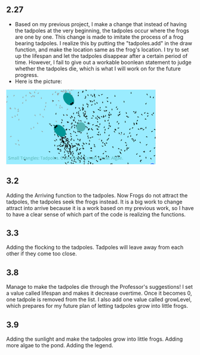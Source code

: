 ## 2.27
- Based on my previous project, I make a change that instead of having the tadpoles at the very beginning, the tadpoles occur where the frogs are one by one. 
This change is made to imitate the process of a frog bearing tadpoles. I realize this by putting the "tadpoles.add" in the draw function, and make the location same as the frog's location. 
I try to set up the lifespan and let the tadpoles disappear after a certain period of time. However, I fail to give out a workable boonlean statement to judge whether the tadpoles die, which is what I will work on for the future progress.
- Here is the picture:
<img src="Screenshot01.png" width="400">

## 3.2
Adding the Arriving function to the tadpoles. Now Frogs do not attract the tadpoles, the tadpoles seek the frogs instead. It is a big work to change attract into arrive because it is a work based on my previous work, so I have to have a clear sense of which part of the code is realizing the functions. 

## 3.3
Adding the flocking to the tadpoles. Tadpoles will leave away from each other if they come too close.

## 3.8
Manage to make the tadpoles die through the Professor's suggestions! I set a value called lifespan and makes it decrease overtime. Once it becomes 0, one tadpole is removed from the list. I also add one value called growLevel, which prepares for my future plan of letting tadpoles grow into little frogs. 

## 3.9
Adding the sunlight and make the tadpoles grow into little frogs. Adding more algae to the pond. Adding the legend. 
